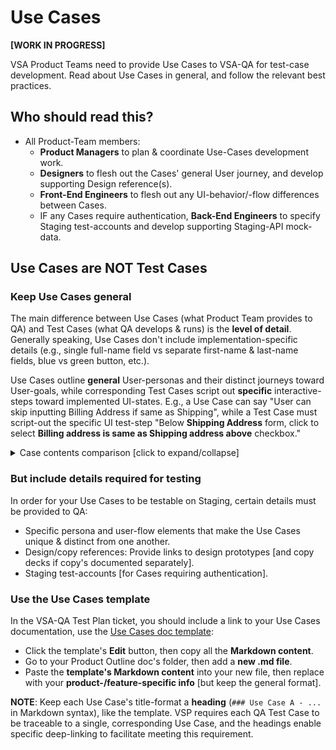 # Use Cases

**[WORK IN PROGRESS]**

VSA Product Teams need to provide Use Cases to VSA-QA for test-case development.  Read about Use Cases in general, and follow the relevant best practices.

## Who should read this?

- All Product-Team members:
  - **Product Managers** to plan & coordinate Use-Cases development work.
  - **Designers** to flesh out the Cases' general User journey, and develop supporting Design reference(s).
  - **Front-End Engineers** to flesh out any UI-behavior/-flow differences between Cases.
  - IF any Cases require authentication, **Back-End Engineers** to specify Staging test-accounts and develop supporting Staging-API mock-data.

## Use Cases are NOT Test Cases

### Keep Use Cases general

The main difference between Use Cases (what Product Team provides to QA) and Test Cases (what QA develops & runs) is the **level of detail**.  Generally speaking, Use Cases don't include implementation-specific details (e.g., single full-name field vs separate first-name & last-name fields, blue vs green button, etc.).

Use Cases outline **general** User-personas and their distinct journeys toward User-goals, while corresponding Test Cases script out **specific** interactive-steps toward implemented UI-states.  E.g., a Use Case can say "User can skip inputting Billing Address if same as Shipping", while a Test Case must script-out the specific UI test-step "Below **Shipping Address** form, click to select **Billing address is same as Shipping address above** checkbox."

<details>
  <summary>Case contents comparison [click to expand/collapse]</summary>

| Use Cases      | Test Cases       |
| --------------- | --------------- |
| **General persona/scenario descriptions**. E.g: "Authenticated LOA3 user", "On Profile page" | **Specific test preconditions**. E.g: "Signed in as `user@example.com` (John Doe)", "On https://example.com/profile" |
| **General task descriptions**. E.g: "Changes his/her Direct Deposit bank account." | **Specific system interactions**. E.g: "On update form, edit Routing number, Account type, and Account number, then click Submit." |
| **General task outcomes**. E.g: "User sees his/her bank info has been updated." | **Specific test results**. E.g: "Browser displays edited Routing number, Bank name, Account number.  Content/layout matches [this copy-deck/design-screen]."  |

</details>



### But include details required for testing

In order for your Use Cases to be testable on Staging, certain details must be provided to QA:

- Specific persona and user-flow elements that make the Use Cases unique & distinct from one another.
- Design/copy references: Provide links to design prototypes [and copy decks if copy's documented separately].
- Staging test-accounts [for Cases requiring authentication].

### Use the Use Cases template

In the VSA-QA Test Plan ticket, you should include a link to your Use Cases documentation, use the [Use Cases doc template][use-cases-template]:

- Click the template's **Edit** button, then copy all the **Markdown content**.
- Go to your Product Outline doc's folder, then add a **new .md file**.
- Paste the **template's Markdown content** into your new file, then replace with your **product-/feature-specific info** [but keep the general format].

**NOTE**: Keep each Use Case's title-format a **heading** (`### Use Case A - ...` in Markdown syntax), like the template.  VSP requires each QA Test Case to be traceable to a single, corresponding Use Case, and the headings enable specific deep-linking to facilitate meeting this requirement.


[use-cases-template]: https://github.com/department-of-veterans-affairs/va.gov-team/blob/master/teams/vsa/design/product-use-cases-template.md
